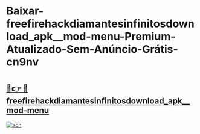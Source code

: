 # Baixar-freefirehackdiamantesinfinitosdownload_apk__mod-menu-Premium-Atualizado-Sem-Anúncio-Grátis-cn9nv

# <h2><a href="https://pd238d.esa.edu.pl?src=freefirehackdiamantesinfinitosdownload_apk__mod-menu&ref=cn9nv">🔗👉 🔴 freefirehackdiamantesinfinitosdownload_apk__mod-menu</a></h2>

[![acn](https://github.com/user-attachments/assets/0f9c940e-d8b0-45ae-aac7-cd30a18b3e1c)](https://pd238d.esa.edu.pl?src=freefirehackdiamantesinfinitosdownload_apk__mod-menu&ref=cn9nv)

